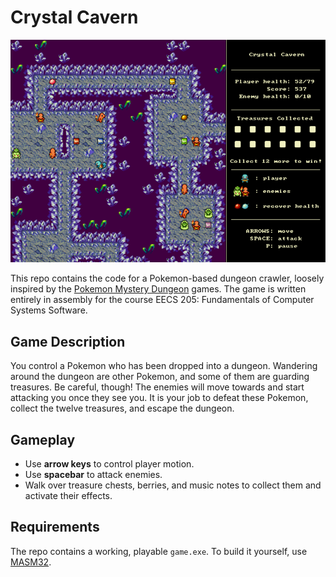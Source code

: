 # Crystal Cavern
![Crystal Cavern](readme_screenshot.png?raw=true)

This repo contains the code for a Pokemon-based dungeon crawler, loosely inspired by the [Pokemon Mystery Dungeon](https://en.wikipedia.org/wiki/Pok%C3%A9mon_Mystery_Dungeon) games. The game is written entirely in assembly for the course EECS 205: Fundamentals of Computer Systems Software.

## Game Description
You control a Pokemon who has been dropped into a dungeon. Wandering around the dungeon are other Pokemon, and some of them are guarding treasures. Be careful, though! The enemies will move towards and start attacking you once they see you. It is your job to defeat these Pokemon, collect the twelve treasures, and escape the dungeon. 

## Gameplay
 * Use **arrow keys** to control player motion. 
 * Use **spacebar** to attack enemies.
 * Walk over treasure chests, berries, and music notes to collect them and activate their effects.

## Requirements
The repo contains a working, playable `game.exe`. To build it yourself, use [MASM32](http://www.masm32.com).